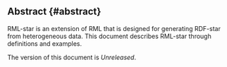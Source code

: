 ## Abstract {#abstract}

RML-star is an extension of RML that is designed for generating RDF-star from heterogeneous data. This document describes RML-star through definitions and examples.

The version of this document is *Unreleased*.
